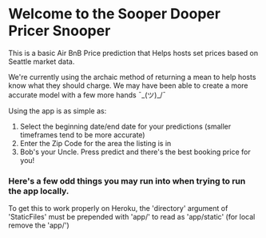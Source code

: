 # Welcome to the Sooper Dooper Pricer Snooper
This is a basic Air BnB Price prediction that Helps hosts set prices based on Seattle market data.

We're currently using the archaic method of returning a mean to help hosts know what they should charge.
We may have been able to create a more accurate model with a few more hands ¯\_(ツ)_/¯ 

Using the app is as simple as:
1. Select the beginning date/end date for your predictions (smaller timeframes tend to be more accurate)
2. Enter the Zip Code for the area the listing is in
3. Bob's your Uncle. Press predict and there's the best booking price for you!


### Here's a few odd things you may run into when trying to run the app locally.

To get this to work properly on Heroku, the 'directory' argument
of 'StaticFiles' must be prepended with 'app/' to read as 'app/static'
(for local remove the 'app/')

